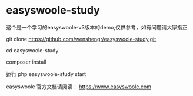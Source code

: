 # easyswoole-study

这个是一个学习的easyswoole-v3版本的demo,仅供参考，如有问题请大家指正

git clone https://github.com/wenshengr/easyswoole-study.git

cd easyswoole-study

composer install

运行 
php easyswoole-study start


easyswoole 官方文档请阅读： <a target='_blank'> https://www.easyswoole.com </a>
